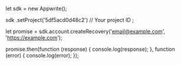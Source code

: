 let sdk = new Appwrite();

sdk
    .setProject('5df5acd0d48c2') // Your project ID
;

let promise = sdk.account.createRecovery('email@example.com', 'https://example.com');

promise.then(function (response) {
    console.log(response);
}, function (error) {
    console.log(error);
});